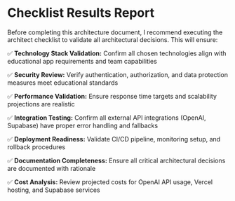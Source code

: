 # Checklist Results Report

Before completing this architecture document, I recommend executing the architect checklist to validate all architectural decisions. This will ensure:

✅ **Technology Stack Validation:** Confirm all chosen technologies align with educational app requirements and team capabilities

✅ **Security Review:** Verify authentication, authorization, and data protection measures meet educational standards

✅ **Performance Validation:** Ensure response time targets and scalability projections are realistic

✅ **Integration Testing:** Confirm all external API integrations (OpenAI, Supabase) have proper error handling and fallbacks

✅ **Deployment Readiness:** Validate CI/CD pipeline, monitoring setup, and rollback procedures

✅ **Documentation Completeness:** Ensure all critical architectural decisions are documented with rationale

✅ **Cost Analysis:** Review projected costs for OpenAI API usage, Vercel hosting, and Supabase services